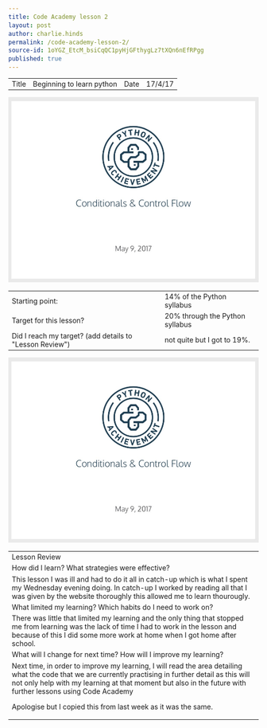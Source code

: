 ```yaml
---
title: Code Academy lesson 2
layout: post
author: charlie.hinds
permalink: /code-academy-lesson-2/
source-id: 1oYGZ_EtcM_bsiCqQC1pyHjGFthygLz7tXQn6nEfRPgg
published: true
---
```

<table>
  <tr>
    <td>Title</td>
    <td>Beginning to learn python</td>
    <td>Date</td>
    <td>17/4/17</td>
  </tr>
</table>


<table>
  <tr>
    <td>Starting point:</td>
    <td>14% of the Python syllabus </td>
      <img src= "https://github.com/ironjedibat123/ironjedibat123.github.io/blob/master/IMG_1173.PNG?raw=true">
  </tr>
  <tr>
    <td>Target for this lesson?</td>
    <td>20% through the Python syllabus</td>
  </tr>
  <tr>
    <td>Did I reach my target? 
(add details to "Lesson Review")</td>
    <td>not quite but I got to 19%.</td>
  </tr>
</table>


<table>
  <tr>
    <td>Lesson Review</td>
  </tr>
  <tr>
    <td>How did I learn? What strategies were effective? </td>
  </tr>
  <tr>
    <td>This lesson I was ill and had to do it all in catch-up which is what I spent my Wednesday evening doing. In catch-up I worked by reading all that I was given by the website thoroughly this allowed me to learn thourougly. </td>
     <img src= "https://github.com/ironjedibat123/ironjedibat123.github.io/blob/master/IMG_1173.PNG?raw=true">
  </tr>
  <tr>
    <td>What limited my learning? Which habits do I need to work on? </td>
  </tr>
  <tr>
    <td> There was little that limited my learning and the only thing that stopped me from learning was the lack of time I had to work in the lesson and because of this I did some more work at home when I got home after school.</td>
  </tr>
  <tr>
    <td>What will I change for next time? How will I improve my learning?</td>
  </tr>
  <tr>
    <td>Next time, in order to improve my learning, I will read the area detailing what the code that we are currently practising in further detail as this will not only help with my learning at that moment but also in the future with further lessons using Code Academy

Apologise but I copied this from last week as it was the same.</td>
  </tr>
</table>


